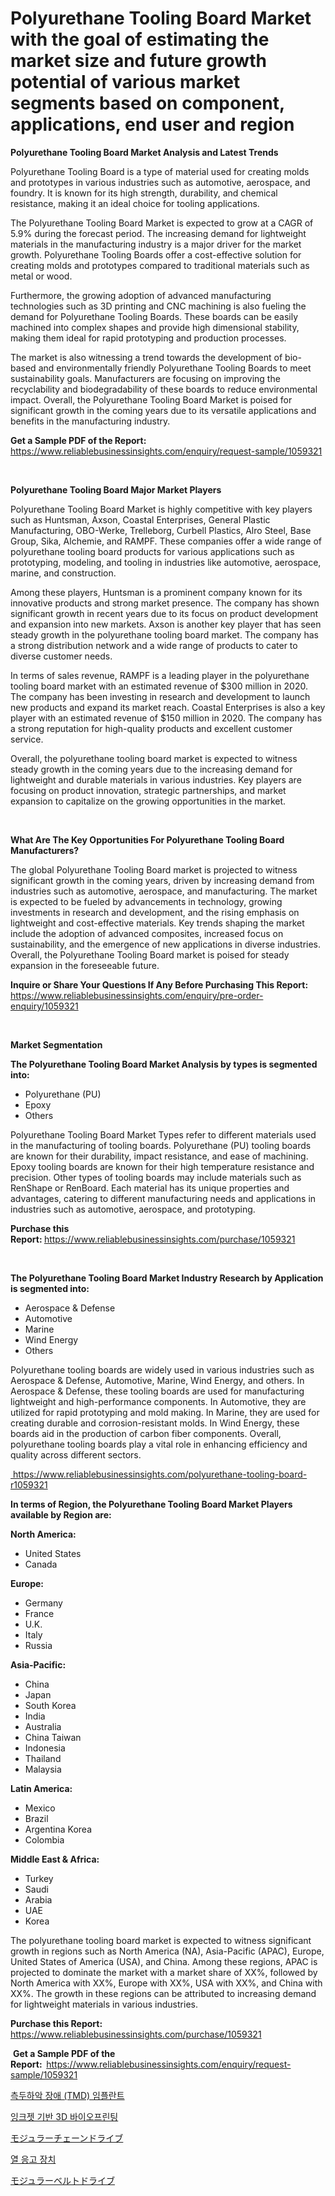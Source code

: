 <p><h1>Polyurethane Tooling Board Market with the goal of estimating the market size and future growth potential of various market segments based on component, applications, end user and region</h1></p><p><strong>Polyurethane Tooling Board Market Analysis and Latest Trends</strong></p>
<p><p>Polyurethane Tooling Board is a type of material used for creating molds and prototypes in various industries such as automotive, aerospace, and foundry. It is known for its high strength, durability, and chemical resistance, making it an ideal choice for tooling applications. </p><p>The Polyurethane Tooling Board Market is expected to grow at a CAGR of 5.9% during the forecast period. The increasing demand for lightweight materials in the manufacturing industry is a major driver for the market growth. Polyurethane Tooling Boards offer a cost-effective solution for creating molds and prototypes compared to traditional materials such as metal or wood. </p><p>Furthermore, the growing adoption of advanced manufacturing technologies such as 3D printing and CNC machining is also fueling the demand for Polyurethane Tooling Boards. These boards can be easily machined into complex shapes and provide high dimensional stability, making them ideal for rapid prototyping and production processes. </p><p>The market is also witnessing a trend towards the development of bio-based and environmentally friendly Polyurethane Tooling Boards to meet sustainability goals. Manufacturers are focusing on improving the recyclability and biodegradability of these boards to reduce environmental impact. Overall, the Polyurethane Tooling Board Market is poised for significant growth in the coming years due to its versatile applications and benefits in the manufacturing industry.</p></p>
<p><strong>Get a Sample PDF of the Report:&nbsp;</strong> <a href="https://www.reliablebusinessinsights.com/enquiry/request-sample/1059321">https://www.reliablebusinessinsights.com/enquiry/request-sample/1059321</a></p>
<p>&nbsp;</p>
<p><strong>Polyurethane Tooling Board Major Market Players</strong></p>
<p><p>Polyurethane Tooling Board Market is highly competitive with key players such as Huntsman, Axson, Coastal Enterprises, General Plastic Manufacturing, OBO-Werke, Trelleborg, Curbell Plastics, Alro Steel, Base Group, Sika, Alchemie, and RAMPF. These companies offer a wide range of polyurethane tooling board products for various applications such as prototyping, modeling, and tooling in industries like automotive, aerospace, marine, and construction.</p><p>Among these players, Huntsman is a prominent company known for its innovative products and strong market presence. The company has shown significant growth in recent years due to its focus on product development and expansion into new markets. Axson is another key player that has seen steady growth in the polyurethane tooling board market. The company has a strong distribution network and a wide range of products to cater to diverse customer needs.</p><p>In terms of sales revenue, RAMPF is a leading player in the polyurethane tooling board market with an estimated revenue of $300 million in 2020. The company has been investing in research and development to launch new products and expand its market reach. Coastal Enterprises is also a key player with an estimated revenue of $150 million in 2020. The company has a strong reputation for high-quality products and excellent customer service.</p><p>Overall, the polyurethane tooling board market is expected to witness steady growth in the coming years due to the increasing demand for lightweight and durable materials in various industries. Key players are focusing on product innovation, strategic partnerships, and market expansion to capitalize on the growing opportunities in the market.</p></p>
<p>&nbsp;</p>
<p><strong>What Are The Key Opportunities For Polyurethane Tooling Board Manufacturers?</strong></p>
<p><p>The global Polyurethane Tooling Board market is projected to witness significant growth in the coming years, driven by increasing demand from industries such as automotive, aerospace, and manufacturing. The market is expected to be fueled by advancements in technology, growing investments in research and development, and the rising emphasis on lightweight and cost-effective materials. Key trends shaping the market include the adoption of advanced composites, increased focus on sustainability, and the emergence of new applications in diverse industries. Overall, the Polyurethane Tooling Board market is poised for steady expansion in the foreseeable future.</p></p>
<p><strong>Inquire or Share Your Questions If Any Before Purchasing This Report:</strong> <a href="https://www.reliablebusinessinsights.com/enquiry/pre-order-enquiry/1059321">https://www.reliablebusinessinsights.com/enquiry/pre-order-enquiry/1059321</a></p>
<p>&nbsp;</p>
<p><strong>Market Segmentation</strong></p>
<p><strong>The Polyurethane Tooling Board Market Analysis by types is segmented into:</strong></p>
<p><ul><li>Polyurethane (PU)</li><li>Epoxy</li><li>Others</li></ul></p>
<p><p>Polyurethane Tooling Board Market Types refer to different materials used in the manufacturing of tooling boards. Polyurethane (PU) tooling boards are known for their durability, impact resistance, and ease of machining. Epoxy tooling boards are known for their high temperature resistance and precision. Other types of tooling boards may include materials such as RenShape or RenBoard. Each material has its unique properties and advantages, catering to different manufacturing needs and applications in industries such as automotive, aerospace, and prototyping.</p></p>
<p><strong>Purchase this Report:&nbsp;</strong><a href="https://www.reliablebusinessinsights.com/purchase/1059321">https://www.reliablebusinessinsights.com/purchase/1059321</a></p>
<p>&nbsp;</p>
<p><strong>The Polyurethane Tooling Board Market Industry Research by Application is segmented into:</strong></p>
<p><ul><li>Aerospace & Defense</li><li>Automotive</li><li>Marine</li><li>Wind Energy</li><li>Others</li></ul></p>
<p><p>Polyurethane tooling boards are widely used in various industries such as Aerospace & Defense, Automotive, Marine, Wind Energy, and others. In Aerospace & Defense, these tooling boards are used for manufacturing lightweight and high-performance components. In Automotive, they are utilized for rapid prototyping and mold making. In Marine, they are used for creating durable and corrosion-resistant molds. In Wind Energy, these boards aid in the production of carbon fiber components. Overall, polyurethane tooling boards play a vital role in enhancing efficiency and quality across different sectors.</p></p>
<p><a href="https://www.reliablebusinessinsights.com/polyurethane-tooling-board-r1059321">&nbsp;https://www.reliablebusinessinsights.com/polyurethane-tooling-board-r1059321</a></p>
<p><strong>In terms of Region, the Polyurethane Tooling Board Market Players available by Region are:</strong></p>
<p>
    <p> <strong> North America: </strong>
        <ul>
            <li>United States</li>
            <li>Canada</li>
        </ul>
        </p> 
    <p> <strong> Europe: </strong>
        <ul>
            <li>Germany</li>
            <li>France</li>
            <li>U.K.</li>
            <li>Italy</li>
            <li>Russia</li>
        </ul>
        </p> 
    <p> <strong> Asia-Pacific: </strong>
        <ul>
            <li>China</li>
            <li>Japan</li>
            <li>South Korea</li>
            <li>India</li>
            <li>Australia</li>
            <li>China Taiwan</li>
            <li>Indonesia</li>
            <li>Thailand</li>
            <li>Malaysia</li>
        </ul>
        </p> 
    <p> <strong> Latin America: </strong>
        <ul>
            <li>Mexico</li>
            <li>Brazil</li>
            <li>Argentina Korea</li>
            <li>Colombia</li>
        </ul>
        </p> 
    <p> <strong> Middle East & Africa: </strong>
        <ul>
            <li>Turkey</li>
            <li>Saudi</li>
            <li>Arabia</li>
            <li>UAE</li>
            <li>Korea</li>
        </ul>
    </p>
    </p>
<p><p>The polyurethane tooling board market is expected to witness significant growth in regions such as North America (NA), Asia-Pacific (APAC), Europe, United States of America (USA), and China. Among these regions, APAC is projected to dominate the market with a market share of XX%, followed by North America with XX%, Europe with XX%, USA with XX%, and China with XX%. The growth in these regions can be attributed to increasing demand for lightweight materials in various industries.</p></p>
<p><strong>Purchase this Report: </strong><a href="https://www.reliablebusinessinsights.com/purchase/1059321">https://www.reliablebusinessinsights.com/purchase/1059321</a></p>
<p>&nbsp;<strong>Get a Sample PDF of the Report:&nbsp;&nbsp;</strong><a href="https://www.reliablebusinessinsights.com/enquiry/request-sample/1059321">https://www.reliablebusinessinsights.com/enquiry/request-sample/1059321</a></p>
<p><strong></strong></p>
<p><p><a href="https://medium.com/@ayeunajepe_51784/%EC%9E%84%EC%8B%9C-%EA%B5%90%ED%95%A9-%EC%9E%A5%EC%95%A0-tmd-%EC%9E%84%ED%94%8C%EB%9E%80%ED%8A%B8-%EC%8B%9C%EC%9E%A5-%EC%A1%B0%EC%82%AC-%EB%B0%8F-%EC%82%B0%EC%97%85-%EC%A7%84%ED%99%94-%EB%B0%8F-2031%EB%85%84%EA%B9%8C%EC%A7%80-%EC%98%88%EC%B8%A1-e3702a889980">측두하악 장애 (TMD) 임플란트</a></p><p><a href="https://github.com/vs019sa3m8x/Market-Research-Report-List-2/blob/main/6148196140200.md">잉크젯 기반 3D 바이오프린팅</a></p><p><a href="https://medium.com/@mohabbatsakidar/2024%E5%B9%B4%E3%81%8B%E3%82%892031%E5%B9%B4%E3%81%BE%E3%81%A7%E3%81%AE%E6%9C%9F%E9%96%93%E3%81%AB%E4%BA%88%E6%B8%AC%E3%81%95%E3%82%8C%E3%82%8B%E3%83%A2%E3%82%B8%E3%83%A5%E3%83%A9%E3%83%BC%E3%83%81%E3%82%A7%E3%83%BC%E3%83%B3%E9%A7%86%E5%8B%95%E5%B8%82%E5%A0%B4%E3%81%AE%E5%8B%95%E5%90%91%E3%81%A8%E6%88%90%E9%95%B7%E3%83%89%E3%83%A9%E3%82%A4%E3%83%90%E3%83%BC%E3%82%92%E5%88%86%E6%9E%90%E3%81%97%E3%81%BE%E3%81%99-457ca5c1323d">モジュラーチェーンドライブ</a></p><p><a href="https://medium.com/@estelwisozk1/%EC%A0%84-%EC%84%B8%EA%B3%84-%EC%97%B4%EC%9D%91%EA%B3%A0-%EC%9E%A5%EC%B9%98-%EC%8B%9C%EC%9E%A5-%EC%83%81%ED%83%9C-2024%EB%85%84-2031%EB%85%84-%EB%B0%8F-%EC%A7%80%EC%97%AD-%EC%A0%9C%ED%92%88-%EB%B0%8F-%EC%B5%9C%EC%A2%85-%EC%82%AC%EC%9A%A9%EB%B3%84-%EC%98%88%EC%B8%A1-60de3b1dd22b">열 응고 장치</a></p><p><a href="https://medium.com/@mohabbatsakidar/2024%E5%B9%B4%E3%81%8B%E3%82%892031%E5%B9%B4%E3%81%BE%E3%81%A7%E3%81%AE%E3%83%A2%E3%82%B8%E3%83%A5%E3%83%A9%E3%83%BC%E3%83%99%E3%83%AB%E3%83%88%E9%A7%86%E5%8B%95%E5%B8%82%E5%A0%B4%E3%81%AE%E8%A6%8F%E6%A8%A1%E3%81%AB%E9%96%A2%E3%81%99%E3%82%8B%E6%B4%9E%E5%AF%9F%E3%81%AE%E6%8B%A1%E5%A4%A7-%E6%88%90%E9%95%B7%E3%81%97%E3%81%A6%E3%81%84%E3%81%BE%E3%81%99-51337a4ea06a">モジュラーベルトドライブ</a></p></p>